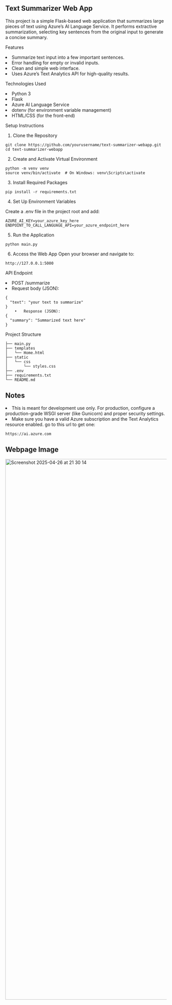 ## Text Summarizer Web App

This project is a simple Flask-based web application that summarizes large pieces of text using Azure’s AI Language Service. It performs extractive summarization, selecting key sentences from the original input to generate a concise summary.

Features
	<li>Summarize text input into a few important sentences.
	<li>Error handling for empty or invalid inputs.
	<li>Clean and simple web interface.
	<li>Uses Azure’s Text Analytics API for high-quality results.

Technologies Used
	<li>Python 3
	<li>Flask
	<li>Azure AI Language Service
	<li>dotenv (for environment variable management)
	<li>HTML/CSS (for the front-end)

Setup Instructions

1. Clone the Repository
```
git clone https://github.com/yourusername/text-summarizer-webapp.git
cd text-summarizer-webapp
```

2. Create and Activate Virtual Environment
```
python -m venv venv
source venv/bin/activate  # On Windows: venv\Scripts\activate
```

3. Install Required Packages
```
pip install -r requirements.txt
```

4. Set Up Environment Variables

Create a .env file in the project root and add:

```
AZURE_AI_KEY=your_azure_key_here
ENDPOINT_TO_CALL_LANGUAGE_API=your_azure_endpoint_here
```

5. Run the Application
```
python main.py
```

6. Access the Web App
Open your browser and navigate to:
```
http://127.0.0.1:5000
```

API Endpoint
	<li>POST /summarize
	<li>Request body (JSON):
```
{
  "text": "your text to summarize"
}
	•	Response (JSON):
{
  "summary": "Summarized text here"
}

```

Project Structure
```
├── main.py
├── templates
│   └── Home.html
├── static
│   └── css
│       └── styles.css
├── .env
├── requirements.txt
└── README.md
```
## Notes
<li>This is meant for development use only. For production, configure a production-grade WSGI server (like Gunicorn) and proper security settings.
<li>Make sure you have a valid Azure subscription and the Text Analytics resource enabled. go to this url to get one: 

```
https://ai.azure.com
```
## Webpage Image 
<img width="1680" alt="Screenshot 2025-04-26 at 21 30 14" src="https://github.com/user-attachments/assets/c9f6f296-3db2-4a24-a92b-8c3d9395584c" />

